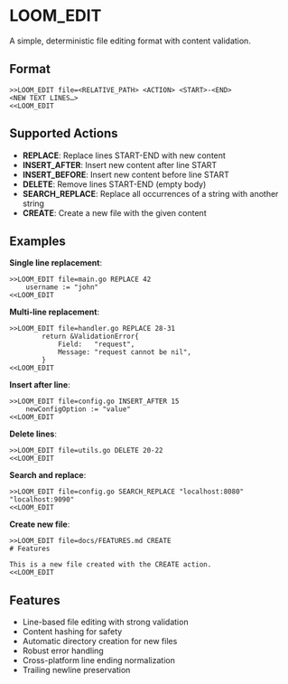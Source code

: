 # LOOM_EDIT

A simple, deterministic file editing format with content validation.

## Format

```
>>LOOM_EDIT file=<RELATIVE_PATH> <ACTION> <START>-<END>
<NEW TEXT LINES…>
<<LOOM_EDIT
```

## Supported Actions

- **REPLACE**: Replace lines START-END with new content
- **INSERT_AFTER**: Insert new content after line START
- **INSERT_BEFORE**: Insert new content before line START
- **DELETE**: Remove lines START-END (empty body)
- **SEARCH_REPLACE**: Replace all occurrences of a string with another string
- **CREATE**: Create a new file with the given content

## Examples

**Single line replacement**:
```
>>LOOM_EDIT file=main.go REPLACE 42
    username := "john"
<<LOOM_EDIT
```

**Multi-line replacement**:
```
>>LOOM_EDIT file=handler.go REPLACE 28-31
        return &ValidationError{
            Field:   "request", 
            Message: "request cannot be nil",
        }
<<LOOM_EDIT
```

**Insert after line**:
```
>>LOOM_EDIT file=config.go INSERT_AFTER 15
    newConfigOption := "value"
<<LOOM_EDIT
```

**Delete lines**:
```
>>LOOM_EDIT file=utils.go DELETE 20-22
<<LOOM_EDIT
```

**Search and replace**:
```
>>LOOM_EDIT file=config.go SEARCH_REPLACE "localhost:8080" "localhost:9090"
<<LOOM_EDIT
```

**Create new file**:
```
>>LOOM_EDIT file=docs/FEATURES.md CREATE
# Features

This is a new file created with the CREATE action.
<<LOOM_EDIT
```

## Features

- Line-based file editing with strong validation
- Content hashing for safety
- Automatic directory creation for new files
- Robust error handling
- Cross-platform line ending normalization
- Trailing newline preservation 
